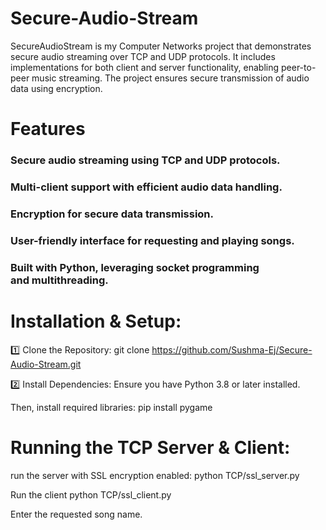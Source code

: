 # Secure-Audio-Stream
SecureAudioStream is my Computer Networks project that demonstrates secure audio streaming over TCP and UDP protocols. It includes implementations for both client and server functionality, enabling peer-to-peer music streaming. The project ensures secure transmission of audio data using encryption.
# Features
### Secure audio streaming using TCP and UDP protocols.
### Multi-client support with efficient audio data handling.
### Encryption for secure data transmission.
### User-friendly interface for requesting and playing songs.
### Built with Python, leveraging socket programming and multithreading.


# Installation & Setup:
1️⃣ Clone the Repository: git clone https://github.com/Sushma-Ej/Secure-Audio-Stream.git

2️⃣ Install Dependencies:
Ensure you have Python 3.8 or later installed. 

Then, install required libraries: pip install pygame

# Running the TCP Server & Client:

run the server with SSL encryption enabled: python TCP/ssl_server.py

Run the client python TCP/ssl_client.py

Enter the requested song name.

